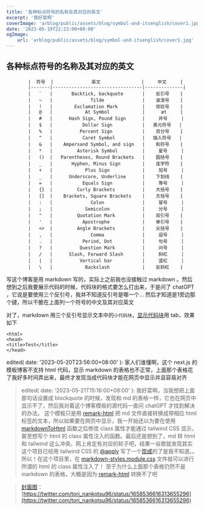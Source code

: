 ```yaml
---
title: '各种标点符号的名称及其对应的英文'
excerpt: '我好菜啊'
coverImage: 'arblog/public/assets/blog/symbol-and-itsenglish/cover1.jpg'
date: '2023-05-19T22:23:00+08:00'
ogImage: 
    url: 'arblog/public/assets/blog/symbol-and-itsenglish/cover1.jpg'
---
```


## 各种标点符号的名称及其对应的英文


            |  符号  |              英文               |     中文     |
            |-------|---------------------------------|--------------|
            |   `   |       Backtick, backquote       |    反引号    |
            |   ~   |              Tilde              |    波浪号    |
            |   !   |        Exclamation Mark         |    惊叹号    |
            |   @   |            At Symbol            |      æt     |
            |   #   |      Hash Sign, Pound Sign      |     井号     |
            |   $   |           Dollar Sign           |   美元符号   |
            |   %   |          Percent Sign           |    百分号    |
            |   ^   |           Caret Symbol          |   插入符号   |
            |   &   |    Ampersand Symbol, and sign   |    和符号    |
            |   *   |         Asterisk Symbol         |     星号     |
            |   ()  |   Parentheses, Round Brackets   |    圆括号    |
            |   _   |       Hyphen, Minus Sign        |    连字符    |
            |   +   |            Plus Sign            |     加号     |
            |   _   |      Underscore, Underline      |    下划线    |
            |   =   |           Equals Sign           |     等号     |
            |   {}  |         Curly Brackets          |    大括号    |
            |   []  |    Brackets, Square Brackets    |    方括号    |
            |   :   |              Colon              |     冒号     |
            |   ;   |            Semicolon            |     分号     |
            |   "   |         Quotation Mark          |    双引号    |
            |   '   |           Apostrophe            |    单引号    |
            |   <>  |         Angle Brackets          |    尖括号    |
            |   ,   |              Comma              |     逗号     |
            |   .   |           Period, Dot           |     句号     |
            |   ?   |          Question Mark          |     问号     |
            |   /   |      Slash, Forward Slash       |     斜杠     |
            |   |   |          Vertical bar           |     竖杠     |
            |   \   |            Backslash            |    反斜杠    |

写这个博客是用 markdown 写的，实际上之前我也没接触过 markdown 。然后想到之后我要展示代码的时候，代码块的格式要怎么打出来，于是问了 chatGPT ，它说是要使用三个反引号，我并不知道反引号是哪一个... 然后才知道是1旁边那个键，所以干脆在上面列一个符号的中文及其对应英文

对了，markdown 用三个反引号显示文本中的```小代码块```，[显示代码块](https://www.markdownguide.org/basic-syntax/#code-blocks-1)用 tab，效果如下

    <html>
    <head>
    <title>Test</title>
    </head>

edited( date: '2023-05-20T23:56:00+08:00' ): 家人们谁懂啊，这个 next.js 的模板博客不支持 html 代码，显示 markdown 的表格也不正常，上面那个表格花了我好多时间弄出来，最终才发现当成代码块才能在网页中显示并且容易对齐

> edited( date: '2023-05-21T15:16:00+08:00' ): 我好菜啊，当我想把上面那句话设置成 blockquote 的时候，发现和 md 的表格一样，它也在网页中显示不了，然后我对着这个博客模板的源代码一直问 chatGPT 才找到解决的办法。  这个模板只是用 [remark-html](https://github.com/remarkjs/remark-html) 把 md 文件直接转换成带相应 html 标签的文本，所以如果要在网页中显示，我一开始还以为要在使用 [markdownToHtml](https://github.com/vercel/next.js/blob/canary/examples/blog-starter/lib/markdownToHtml.ts) 函数之后修改 class 属性才能通过 tailwind CSS 显示，甚至想写个 html 的 class 属性注入的函数。最后还是想到了，md 转 html 和 tailwind 这么冲突，网上肯定有对应的轮子吧，结果一谷歌就发现其实这个项目已经用 tailwind CSS 的 [@apply](https://dev.to/ewatch/styling-markdown-generated-html-with-tailwind-css-and-parsedown-328d) 写了一个[现成](https://github.com/vercel/next.js/blob/canary/examples/blog-starter/components/post-body.tsx)的了是我不知道。。所以！在这个项目里，在 [markdown-styles.module.css](https://github.com/vercel/next.js/blob/canary/examples/blog-starter/components/markdown-styles.module.css) 文件就可以进行所谓的 html 的 class 属性注入了！
至于为什么上面那个表格仍然不是 markdown 的表格，大概是因为 [remark-html](https://github.com/remarkjs/remark-html) 转换不了吧

> [封面图](https://twitter.com/tori_nankotsu96/status/1658536616313655296)：[https://twitter.com/tori_nankotsu96/status/1658536616313655296](https://twitter.com/tori_nankotsu96/status/1658536616313655296)


